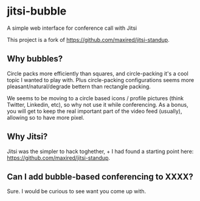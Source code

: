 # jitsi-bubble
A simple web interface for conference call with Jitsi

This project is a fork of https://github.com/maxired/jitsi-standup.

## Why bubbles?

Circle packs more efficiently than squares, and circle-packing it's a cool topic I wanted to play with.
Plus circle-packing configurations seems more pleasant/natural/degrade bettern than rectangle packing.

We seems to be moving to a circle based icons / profile pictures (think Twitter, Linkedin, etc), so why not use it while conferencing. As a bonus, you will get to keep the real important part of the video feed (usually), allowing so to have more pixel.

## Why Jitsi?

Jitsi was the simpler to hack toghether, + I had found a starting point here: https://github.com/maxired/jitsi-standup.

## Can I add bubble-based conferencing to XXXX?

Sure. I would be curious to see want you come up with.
